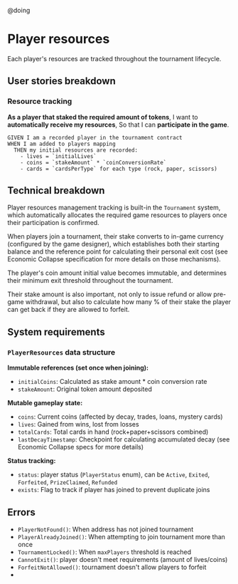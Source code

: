 @doing

# Player resources

Each player's resources are tracked throughout the tournament lifecycle.

## User stories breakdown

### Resource tracking

**As a player that staked the required amount of tokens**,
I want to **automatically receive my resources**,
So that I can **participate in the game**.

```
GIVEN I am a recorded player in the tournament contract
WHEN I am added to players mapping
  THEN my initial resources are recorded:
    - lives = `initialLives`
    - coins = `stakeAmount` * `coinConversionRate`
    - cards = `cardsPerType` for each type (rock, paper, scissors)
```

## Technical breakdown

Player resources management tracking is built-in the `Tournament` system, which automatically allocates the required game resources to players once their participation is confirmed.

When players join a tournament, their stake converts to in-game currency (configured by the game designer), which establishes both their starting balance and the reference point for calculating their personal exit cost (see Economic Collapse specification for more details on those mechanisms).

The player's coin amount initial value becomes immutable, and determines their minimum exit threshold throughout the tournament.

Their stake amount is also important, not only to issue refund or allow pre-game withdrawal, but also to calculate how many % of their stake the player can get back if they are allowed to forfeit.

## System requirements

### `PlayerResources` data structure

**Immutable references (set once when joining):**

- `initialCoins`: Calculated as stake amount \* coin conversion rate
- `stakeAmount`: Original token amount deposited

**Mutable gameplay state:**

- `coins`: Current coins (affected by decay, trades, loans, mystery cards)
- `lives`: Gained from wins, lost from losses
- `totalCards`: Total cards in hand (rock+paper+scissors combined)
- `lastDecayTimestamp`: Checkpoint for calculating accumulated decay (see Economic Collapse specs for more details)

**Status tracking:**

- `status`: player status (`PlayerStatus` enum), can be `Active`, `Exited`, `Forfeited`, `PrizeClaimed`, `Refunded`
- `exists`: Flag to track if player has joined to prevent duplicate joins

## Errors

- `PlayerNotFound()`: When address has not joined tournament
- `PlayerAlreadyJoined()`: When attempting to join tournament more than once
- `TournamentLocked()`: When `maxPlayers` threshold is reached
- `CannotExit()`: player doesn't meet requirements (amount of lives/coins)
- `ForfeitNotAllowed()`: tournament doesn't allow players to forfeit
-
